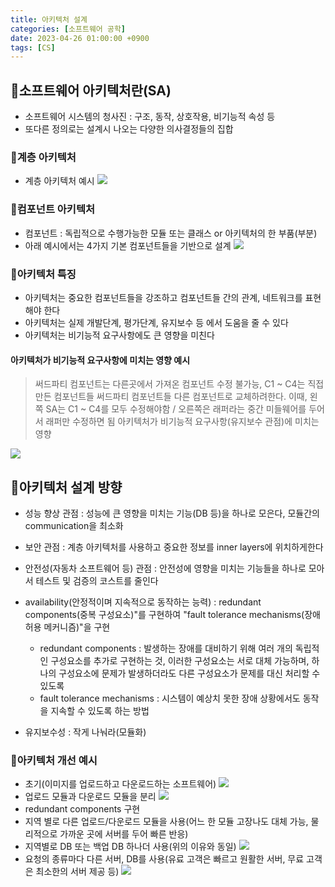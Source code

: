 ```yaml
---
title: 아키텍처 설계
categories: [소프트웨어 공학]
date: 2023-04-26 01:00:00 +0900
tags: [CS]
---
```


## 📌소프트웨어 아키텍처란(SA)

- 소프트웨어 시스템의 청사진 : 구조, 동작, 상호작용, 비기능적 속성 등
- 또다른 정의로는 설계시 나오는 다양한 의사결정들의 집합

### 📖계층 아키텍처

- 계층 아키텍처 예시
  ![](https://velog.velcdn.com/images/wjdtmfgh/post/dd4dd05a-633b-4596-a61a-0ffda927e6ba/image.png)

### 📖컴포넌트 아키텍처

- 컴포넌트 : 독립적으로 수행가능한 모듈 또는 클래스 or 아키텍처의 한 부품(부분)
- 아래 예시에서는 4가지 기본 컴포넌트들을 기반으로 설계
  ![](https://velog.velcdn.com/images/wjdtmfgh/post/f6867c24-5153-4de8-b689-d236252eeef7/image.png)

### 📖아키텍처 특징

- 아키텍처는 중요한 컴포넌트들을 강조하고 컴포넌트들 간의 관계, 네트워크를 표현해야 한다
- 아키텍처는 실제 개발단계, 평가단계, 유지보수 등 에서 도움을 줄 수 있다
- 아키텍처는 비기능적 요구사항에도 큰 영향을 미친다

#### 아키텍처가 비기능적 요구사항에 미치는 영향 예시

> 써드파티 컴포넌트는 다른곳에서 가져온 컴포넌트 수정 불가능, C1 ~ C4는 직접 만든 컴포넌트들
> 써드파티 컴포넌트들 다른 컴포넌트로 교체하려한다.
> 이때, 왼쪽 SA는 C1 ~ C4를 모두 수정해야함 / 오른쪽은 래퍼라는 중간 미들웨어를 두어서 래퍼만 수정하면 됨
> 아키텍처가 비기능적 요구사항(유지보수 관점)에 미치는 영향

![](https://velog.velcdn.com/images/wjdtmfgh/post/9f8a726a-e615-4807-a0d1-500ecb6ea5ef/image.png)

## 📌아키텍처 설계 방향

- 성능 향상 관점 : 성능에 큰 영향을 미치는 기능(DB 등)을 하나로 모은다, 모듈간의 communication을 최소화
- 보안 관점 : 계층 아키텍처를 사용하고 중요한 정보를 inner layers에 위치하게한다
- 안전성(자동차 소프트웨어 등) 관점 : 안전성에 영향을 미치는 기능들을 하나로 모아서 테스트 및 검증의 코스트를 줄인다
- availability(안정적이며 지속적으로 동작하는 능력) : redundant components(중복 구성요소)"를 구현하여 "fault tolerance mechanisms(장애 허용 메커니즘)"을 구현

  - redundant components : 발생하는 장애를 대비하기 위해 여러 개의 독립적인 구성요소를 추가로 구현하는 것, 이러한 구성요소는 서로 대체 가능하며, 하나의 구성요소에 문제가 발생하더라도 다른 구성요소가 문제를 대신 처리할 수 있도록
  - fault tolerance mechanisms : 시스템이 예상치 못한 장애 상황에서도 동작을 지속할 수 있도록 하는 방법

- 유지보수성 : 작게 나눠라(모듈화)

### 📖아키텍처 개선 예시

- 초기(이미지를 업로드하고 다운로드하는 소프트웨어)
  ![](https://velog.velcdn.com/images/wjdtmfgh/post/df4261cc-ad5d-4dd4-9979-a953a85f13b2/image.png)
- 업로드 모듈과 다운로드 모듈을 분리
  ![](https://velog.velcdn.com/images/wjdtmfgh/post/09f68a06-6f58-4180-bfc7-987a0e21fe06/image.png)
- redundant components 구현
- 지역 별로 다른 업로드/다운로드 모듈을 사용(어느 한 모듈 고장나도 대체 가능, 물리적으로 가까운 곳에 서버를 두어 빠른 반응)
- 지역별로 DB 또는 백업 DB 하나더 사용(위의 이유와 동일)
  ![](https://velog.velcdn.com/images/wjdtmfgh/post/35fbcc95-41d7-4bc6-bf6f-c35487733634/image.png)
- 요청의 종류마다 다른 서버, DB를 사용(유료 고객은 빠르고 원활한 서버, 무료 고객은 최소한의 서버 제공 등)
  ![](https://velog.velcdn.com/images/wjdtmfgh/post/a78d960b-9045-4c1d-af3e-f46a96992353/image.png)
